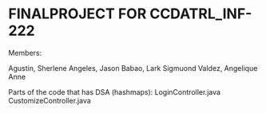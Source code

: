 # FINALPROJECT FOR CCDATRL_INF-222

Members:

Agustin, Sherlene
Angeles, Jason
Babao, Lark Sigmuond
Valdez, Angelique Anne

Parts of the code that has DSA (hashmaps):
LoginController.java
CustomizeController.java
